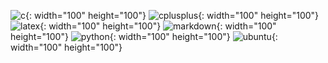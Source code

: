 <!--
# [shagyeong](https://github.com/shagyeong)

# README.md2
<span>
  <img src="https://user-images.githubusercontent.com/90194768/164968370-d2ad38d8-f27e-4413-9481-c455f93f7cc9.png" height="100px"/>
  <img src="https://user-images.githubusercontent.com/90194768/164968488-e9553ada-fa4f-4822-84aa-266ee27554db.png" height="100px"/>
  <img src="https://user-images.githubusercontent.com/90194768/164968235-f8da7a1a-fab1-41d1-85ec-1c18f0efda68.png" height="100px"/>
  <img src="https://user-images.githubusercontent.com/90194768/164968415-9282fb0f-9fa5-466f-87a8-873d11e0b949.png" height="100px"/>
  <img src="https://user-images.githubusercontent.com/90194768/164968290-7ae86853-639f-47d2-b9b8-f26ee9343039.png" height="100px"/>
<span />
  
### 덕이고등학교 정보보안동아리 
#### 2019. 03. 29. ~ 2019. 12. 26.
  
### 숭실대학교 AI융합학부 학부생
#### 2021. 03. 02. ~

-->
![c](c){: width="100" height="100"}
![cplusplus](cplusplus){: width="100" height="100"}
![latex](latex){: width="100" height="100"}
![markdown](markdown){: width="100" height="100"}
![python](python){: width="100" height="100"}
![ubuntu](ubuntu){: width="100" height="100"}